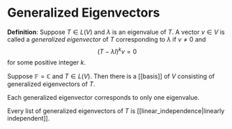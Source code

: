 # Generalized Eigenvectors
**Definition**: Suppose $T \in L(V)$ and $\lambda$ is an eigenvalue of $T$. A vector $v \in V$ is called a *generalized eigenvector* of $T$ corresponding to $\lambda$ if $v \neq 0$ and $$ (T - \lambda I)^k v = 0 $$ for some positive integer $k$.

Suppose $\mathbb{F} = \mathbb{C}$ and $T \in L(V)$. Then there is a [[basis]] of $V$ consisting of generalized eigenvectors of $T$.

Each generalized eigenvector corresponds to only one eigenvalue.

Every list of generalized eigenvectors of $T$ is [[linear_independence|linearly independent]].